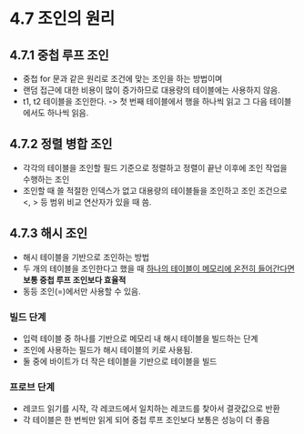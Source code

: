 # 4.7 조인의 원리

## 4.7.1 중첩 루프 조인
- 중첩 for 문과 같은 원리로 조건에 맞는 조인을 하는 방법이며
- 랜덤 접근에 대한 비용이 많이 증가하므로 대용량의 테이블에는 사용하지 않음.
- t1, t2 테이블을 조인한다. -> 첫 번째 테이블에서 행을 하나씩 읽고 그 다음 테이블에서도 하나씩 읽음.

## 4.7.2 정렬 병합 조인
- 각각의 테이블을 조인할 필드 기준으로 정렬하고 정렬이 끝난 이후에 조인 작업을 수행하는 조인
- 조인할 때 쓸 적절한 인덱스가 없고 대용량의 테이블들을 조인하고 조인 조건으로 <, > 등 범위 비교 연산자가 있을 때 씀.

## 4.7.3 해시 조인
- 해시 테이블을 기반으로 조인하는 방법
- 두 개의 테이블을 조인한다고 했을 때 <U>하나의 테이블이 메모리에 온전히 들어간다면</U> **보통 중첩 루프 조인보다 효율적**
- 동등 조인(=)에서만 사용할 수 있음.
### 빌드 단계
- 입력 테이블 중 하나를 기반으로 메모리 내 해시 테이블을 빌드하는 단계
- 조인에 사용하는 필드가 해시 테이블의 키로 사용됨.
- 둘 중에 바이트가 더 작은 테이블을 기반으로 테이블을 빌드
### 프로브 단계
- 레코드 읽기를 시작, 각 레코드에서 일치하는 레코드를 찾아서 결괏값으로 반환
- 각 테이블은 한 번씩만 읽게 되어 중첩 루프 조인보다 보통은 성능이 더 좋음